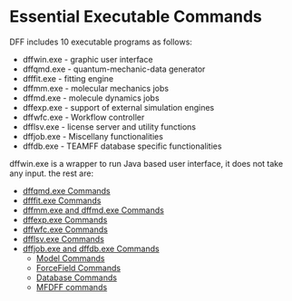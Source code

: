 # Essential Executable Commands

DFF includes 10 executable programs as follows:
- dffwin.exe - graphic user interface
- dffqmd.exe - quantum-mechanic-data generator
- dfffit.exe - fitting engine 
- dffmm.exe - molecular mechanics jobs
- dffmd.exe - molecule dynamics jobs
- dffexp.exe - support of external simulation engines
- dffwfc.exe - Workflow controller
- dfflsv.exe - license server and utility functions
- dffjob.exe - Miscellany functionalities
- dffdb.exe - TEAMFF database specific functionalities

dffwin.exe is a wrapper to run Java based user interface, it does not take any input. the rest are:

- [dffqmd.exe Commands](./QM.md)
- [dfffit.exe Commands](./Fit.md)
- [dffmm.exe and dffmd.exe Commands](./MM.md)
- [dffexp.exe Commands](./Export.md)
- [dffwfc.exe Commands](./Workflow.md)
- [dfflsv.exe Commands](./license.md)
- [dffjob.exe and dffdb.exe Commands](./dffjob.md)
  - [Model Commands](./Model.md)
  - [ForceField Commands](./ForceField.md)
  - [Database Commands](./TEAMFF.md)
  - [MFDFF commands](./MFDFF.md)

